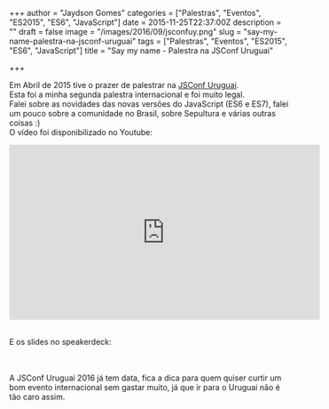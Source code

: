 +++
author = "Jaydson Gomes"
categories = ["Palestras", "Eventos", "ES2015", "ES6", "JavaScript"]
date = 2015-11-25T22:37:00Z
description = ""
draft = false
image = "/images/2016/09/jsconfuy.png"
slug = "say-my-name-palestra-na-jsconf-uruguai"
tags = ["Palestras", "Eventos", "ES2015", "ES6", "JavaScript"]
title = "Say my name - Palestra na JSConf Uruguai"

+++

Em Abril de 2015 tive o prazer de palestrar na [JSConf Uruguai](http://jsconf.uy/).  
Esta foi a minha segunda palestra internacional e foi muito legal.  
Falei sobre as novidades das novas versões do JavaScript (ES6 e ES7), falei um pouco sobre a comunidade no Brasil, sobre Sepultura e várias outras coisas :)  
O vídeo foi disponibilizado no Youtube: 
<iframe width="560" height="315" src="https://www.youtube.com/embed/O8xmfaE4XUc" frameborder="0" allowfullscreen></iframe>
<br /><br /> 

E os slides no speakerdeck:
<script async class="speakerdeck-embed" data-id="85659d99ac4b46b29578418168b1b3e8" data-ratio="1.33333333333333" src="//speakerdeck.com/assets/embed.js"></script>
<br /><br />
A JSConf Uruguai 2016 já tem data, fica a dica para quem quiser curtir um bom evento internacional sem gastar muito, já que ir para o Uruguai não é tão caro assim.